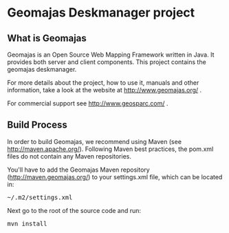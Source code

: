Geomajas Deskmanager project
===============

What is Geomajas
----------------

Geomajas is an Open Source Web Mapping Framework written in Java. It provides both server and client components. This project contains the geomajas deskmanager.

For more details about the project, how to use it, manuals and other information, take a look at the website at http://www.geomajas.org/ .

For commercial support see http://www.geosparc.com/ .

Build Process
-------------

In order to build Geomajas, we recommend using Maven (see http://maven.apache.org/). Following Maven best practices, the pom.xml files do not contain any Maven repositories.

You'll have to add the Geomajas Maven repository (http://maven.geomajas.org/) to your settings.xml file, which can be located in:
 
<pre>~/.m2/settings.xml</pre>

Next go to the root of the source code and run:

<pre>mvn install</pre>
